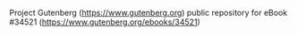 Project Gutenberg (https://www.gutenberg.org) public repository for eBook #34521 (https://www.gutenberg.org/ebooks/34521)
